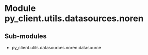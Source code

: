 Module py_client.utils.datasources.noren
========================================

Sub-modules
-----------
* py_client.utils.datasources.noren.datasource